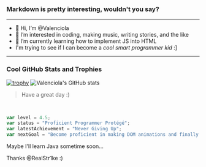 ### Markdown is pretty interesting, wouldn't you say?
---
- 👋 Hi, I’m @Valenciola
- 👀 I’m interested in coding, making music, writing stories, and the like
- 🌱 I’m currently learning how to implement JS into HTML
- I'm trying to see if I can become a *cool smart programmer kid* :]
---
### Cool GitHub Stats and Trophies
[![trophy](https://github-profile-trophy.vercel.app/?username=Valenciola&theme=flat&margin-w=10&row=1&no-frame=true&no-bg=true&title=Organizations,Stars,Followers,Commit,PullRequest,Repositories)](https://github.com/ryo-ma/github-profile-trophy)
![Valenciola's GitHub stats](https://github-readme-stats.vercel.app/api?username=Valenciola&show_icons=true&theme=tokyonight&hide_border=true)
<br>
> Have a great day :)
<br>

```JavaScript
var level = 4.5;
var status = "Proficient Programmer Protégé";
var latestAchievement = "Never Giving Up";
var nextGoal = "Become proficient in making DOM animations and finally fixing my text engine...";
```
Maybe I'll learn Java sometime soon...

Thanks @RealStr1ke :)
